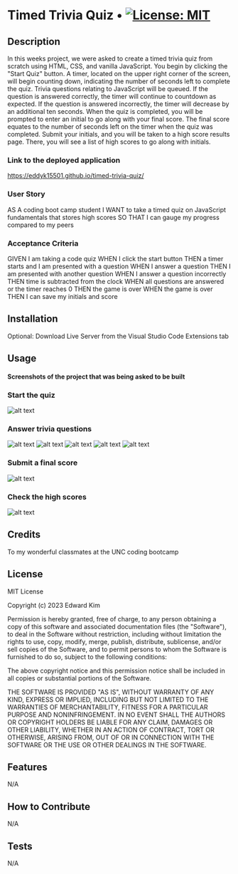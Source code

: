 # Timed Trivia Quiz • [![License: MIT](https://img.shields.io/badge/License-MIT-yellow.svg)](https://opensource.org/licenses/MIT)

## Description
In this weeks project, we were asked to create a timed trivia quiz from scratch using HTML, CSS, and vanilla JavaScript. You begin by clicking the "Start Quiz" button. A timer, located on the upper right corner of the screen, will begin counting down, indicating the number of seconds left to complete the quiz. Trivia questions relating to JavaScript will be queued. If the question is answered correctly, the timer will continue to countdown as expected. If the question is answered incorrectly, the timer will decrease by an additional ten seconds. When the quiz is completed, you will be prompted to enter an initial to go along with your final score. The final score equates to the number of seconds left on the timer when the quiz was completed. Submit your initials, and you will be taken to a high score results page. There, you will see a list of high scores to go along with initials.

### Link to the deployed application
https://eddyk15501.github.io/timed-trivia-quiz/

### User Story
AS A coding boot camp student
I WANT to take a timed quiz on JavaScript fundamentals that stores high scores
SO THAT I can gauge my progress compared to my peers

### Acceptance Criteria
GIVEN I am taking a code quiz
WHEN I click the start button
THEN a timer starts and I am presented with a question
WHEN I answer a question
THEN I am presented with another question
WHEN I answer a question incorrectly
THEN time is subtracted from the clock
WHEN all questions are answered or the timer reaches 0
THEN the game is over
WHEN the game is over
THEN I can save my initials and score

## Installation
Optional: Download Live Server from the Visual Studio Code Extensions tab

## Usage

#### Screenshots of the project that was being asked to be built

### Start the quiz
![alt text](./assets/image/Screenshot%202023-06-10%20at%2010.19.45%20PM.png)

### Answer trivia questions
![alt text](./assets/image/Screenshot%202023-06-10%20at%2010.19.47%20PM.png)
![alt text](./assets/image/Screenshot%202023-06-10%20at%2010.19.49%20PM.png)
![alt text](./assets/image/Screenshot%202023-06-10%20at%2010.19.52%20PM.png)
![alt text](./assets/image/Screenshot%202023-06-10%20at%2010.19.56%20PM.png)
![alt text](./assets/image/Screenshot%202023-06-10%20at%2010.20.00%20PM.png)

### Submit a final score
![alt text](./assets/image/Screenshot%202023-06-10%20at%2010.20.08%20PM.png)

### Check the high scores
![alt text](./assets/image/Screenshot%202023-06-10%20at%2010.20.09%20PM.png)

## Credits
To my wonderful classmates at the UNC coding bootcamp

## License
MIT License

Copyright (c) 2023 Edward Kim

Permission is hereby granted, free of charge, to any person obtaining a copy
of this software and associated documentation files (the "Software"), to deal
in the Software without restriction, including without limitation the rights
to use, copy, modify, merge, publish, distribute, sublicense, and/or sell
copies of the Software, and to permit persons to whom the Software is
furnished to do so, subject to the following conditions:

The above copyright notice and this permission notice shall be included in all
copies or substantial portions of the Software.

THE SOFTWARE IS PROVIDED "AS IS", WITHOUT WARRANTY OF ANY KIND, EXPRESS OR
IMPLIED, INCLUDING BUT NOT LIMITED TO THE WARRANTIES OF MERCHANTABILITY,
FITNESS FOR A PARTICULAR PURPOSE AND NONINFRINGEMENT. IN NO EVENT SHALL THE
AUTHORS OR COPYRIGHT HOLDERS BE LIABLE FOR ANY CLAIM, DAMAGES OR OTHER
LIABILITY, WHETHER IN AN ACTION OF CONTRACT, TORT OR OTHERWISE, ARISING FROM,
OUT OF OR IN CONNECTION WITH THE SOFTWARE OR THE USE OR OTHER DEALINGS IN THE
SOFTWARE.

## Features
N/A

## How to Contribute
N/A

## Tests
N/A
